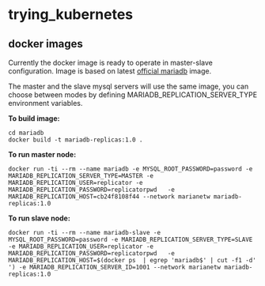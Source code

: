 # trying_kubernetes

## docker images
Currently the docker image is ready to operate in master-slave configuration. Image is based on latest [official mariadb](https://hub.docker.com/_/mariadb) image. 

The master and the slave mysql servers will use the same image, you can choose between modes by defining MARIADB_REPLICATION_SERVER_TYPE environment variables. 


**To build image:**
```
cd mariadb
docker build -t mariadb-replicas:1.0 .
```
**To run master node:**
```
docker run -ti --rm --name mariadb -e MYSQL_ROOT_PASSWORD=password -e MARIADB_REPLICATION_SERVER_TYPE=MASTER -e MARIADB_REPLICATION_USER=replicator -e MARIADB_REPLICATION_PASSWORD=replicatorpwd   -e MARIADB_REPLICATION_HOST=cb24f8108f44 --network marianetw mariadb-replicas:1.0
```
**To run slave node:**
```
docker run -ti --rm --name mariadb-slave -e MYSQL_ROOT_PASSWORD=password -e MARIADB_REPLICATION_SERVER_TYPE=SLAVE -e MARIADB_REPLICATION_USER=replicator -e MARIADB_REPLICATION_PASSWORD=replicatorpwd   -e MARIADB_REPLICATION_HOST=$(docker ps  | egrep 'mariadb$' | cut -f1 -d' ') -e MARIADB_REPLICATION_SERVER_ID=1001 --network marianetw mariadb-replicas:1.0
```
